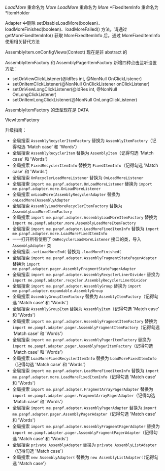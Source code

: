 *LoadMore* 重命名为 *More*
*LoadMore* 重命名为 *More*
*FixedItemInfo 重命名为 *ItemHolder

Adapter 中删除 setDisableLoadMore(boolean)、loadMoreFinished(boolean)、loadMoreFailed() 方法，请通过 getMoreFixedItemInfo() 获取 MoreFixedItemInfo 后，通过 MoreFixedItemInfo 使用相关替代方法

AssemblyItem.onConfigViews(Context) 现在是非 abstract 的

AssemblyItemFactory 和 AssemblyPagerItemFactory 新增四种点击监听设置方法：
* setOnViewClickListener(@IdRes int, @NonNull OnClickListener)
* setOnItemClickListener(@NonNull OnClickListener onClickListener)
* setOnViewLongClickListener(@IdRes int, @NonNull OnLongClickListener)
* setOnItemLongClickListener(@NonNull OnLongClickListener)

AssemblyItemFactory 的泛型现在是 DATA

ViewItemFactory

升级指南：
* 全局搜索 `AssemblyRecyclerItemFactory` 替换为 `AssemblyItemFactory`（记得勾选 'Match case' 和 'Words'）
* 全局搜索 `AssemblyRecyclerItem` 替换为 `AssemblyItem`（记得勾选 'Match case' 和 'Words'）
* 全局搜索 `FixedRecyclerItemInfo` 替换为 `FixedItemInfo`（记得勾选 'Match case' 和 'Words'）
* 全局搜索 `OnRecyclerLoadMoreListener` 替换为 `OnLoadMoreListener`
* 全局搜索 `import me.panpf.adapter.OnLoadMoreListener` 替换为 `import me.panpf.adapter.more.OnLoadMoreListener`
* 全局搜索 `onLoadMore(AssemblyRecyclerAdapter` 替换为 `onLoadMore(AssemblyAdapter`
* 全局搜索 `AssemblyLoadMoreRecyclerItemFactory` 替换为 `AssemblyLoadMoreItemFactory`
* 全局搜索 `import me.panpf.adapter.AssemblyLoadMoreItemFactory` 替换为 `import me.panpf.adapter.more.AssemblyLoadMoreItemFactory`
* 全局搜索 `import me.panpf.adapter.LoadMoreFixedItemInfo` 替换为 `import me.panpf.adapter.more.LoadMoreFixedItemInfo`
* 一一打开所有使用了 `OnRecyclerLoadMoreListener` 接口的类，导入 `AssemblyAdapter` 类
* 全局搜索 `.setLoadMoreEnd(` 替换为 `.loadMoreFinished(`
* 全局搜索 `import me.panpf.adapter.AssemblyFragmentStatePagerAdapter` 替换为 `import me.panpf.adapter.pager.AssemblyFragmentStatePagerAdapter`
* 全局搜索 `import me.panpf.adapter.AssemblyRecyclerLinerDivider` 替换为 `import me.panpf.adapter.recycler.AssemblyRecyclerLinerDivider`
* 全局搜索 `import me.panpf.adapter.AssemblyGroup` 替换为 `import me.panpf.adapter.expandable.AssemblyGroup`
* 全局搜索 `AssemblyGroupItemFactory` 替换为 `AssemblyItemFactory`（记得勾选 'Match case' 和 'Words'）
* 全局搜索 `AssemblyGroupItem` 替换为 `AssemblyItem`（记得勾选 'Match case' 和 'Words'）
* 全局搜索 `import me.panpf.adapter.AssemblyFragmentItemFactory` 替换为 `import me.panpf.adapter.pager.AssemblyFragmentItemFactory`（记得勾选 'Match case' 和 'Words'）
* 全局搜索 `import me.panpf.adapter.AssemblyPagerItemFactory` 替换为 `import me.panpf.adapter.pager.AssemblyPagerItemFactory`（记得勾选 'Match case' 和 'Words'）
* 全局搜索 `LoadMoreFixedRecyclerItemInfo` 替换为 `LoadMoreFixedItemInfo`（记得勾选 'Match case' 和 'Words'）
* 全局搜索 `import me.panpf.adapter.LoadMoreFixedItemInfo` 替换为 `import me.panpf.adapter.more.LoadMoreFixedItemInfo`（记得勾选 'Match case' 和 'Words'）
* 全局搜索 `import me.panpf.adapter.FragmentArrayPagerAdapter` 替换为 `import me.panpf.adapter.pager.FragmentArrayPagerAdapter`（记得勾选 'Match case' 和 'Words'）
* 全局搜索 `import me.panpf.adapter.AssemblyPagerAdapter` 替换为 `import me.panpf.adapter.pager.AssemblyPagerAdapter`（记得勾选 'Match case' 和 'Words'）
* 全局搜索 `import me.panpf.adapter.AssemblyFragmentPagerAdapter` 替换为 `import me.panpf.adapter.pager.AssemblyFragmentPagerAdapter`（记得勾选 'Match case' 和 'Words'）
* 全局搜索 `private AssemblyAdapter` 替换为 `private AssemblyListAdapter`（记得勾选 'Match case'）
* 全局搜索 `new AssemblyAdapter(` 替换为 `new AssemblyListAdapter(`（记得勾选 'Match case'）
